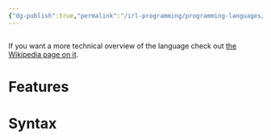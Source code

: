 ```yaml
---
{"dg-publish":true,"permalink":"/irl-programming/programming-languages/python/"}
---
```


```ad-tldr

```

If you want a more technical overview of the language check out [the Wikipedia page on it](https://en.wikipedia.org/wiki/Python_(programming_language)).
# Features

# Syntax
